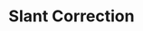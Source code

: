 ---
types: "word"

title: "Slant Correction"

categories: ['']

tags: ['Slant', 'Correction']

arabic: 'تعديل الميل'

arexps: []

enwords: ['Slant Correction']

enexps: []

arlexicons: 'ع'

enlexicons: 'S'

authors: ['Ruqayya Roshdy']

translators: ['']

citations: 'تطبيقات الذكاء الاصطناعي في خدمة اللغة العربية'

sources: 'مركز الملك عبدالله بن عبدالعزيز الدولي لخدمة اللغة العربية'

word: "true"

slug: ""
---